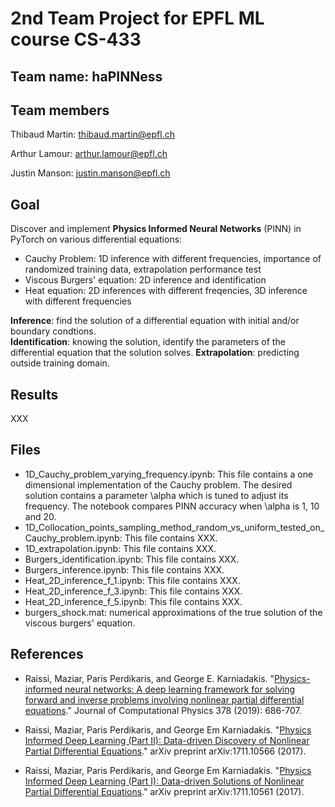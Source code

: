 # 2nd Team Project for EPFL ML course CS-433
## Team name: **haPINNess**
## Team members

Thibaud Martin: thibaud.martin@epfl.ch

Arthur Lamour: arthur.lamour@epfl.ch

Justin Manson: justin.manson@epfl.ch

## Goal
Discover and implement **Physics Informed Neural Networks** (PINN) in PyTorch on various differential equations:
- Cauchy Problem: 1D inference with different frequencies, importance of randomized training data, extrapolation performance test
- Viscous Burgers' equation: 2D inference and identification
- Heat equation: 2D inferences with different freqencies, 3D inference with different frequencies

**Inference**: find the solution of a differential equation with initial and/or boundary condtions. <br>
**Identification**: knowing the solution, identify the parameters of the differential equation that the solution solves. 
**Extrapolation**: predicting outside training domain.

## Results
XXX

## Files
- 1D_Cauchy_problem_varying_frequency.ipynb: This file contains a one dimensional implementation of the Cauchy problem. The desired solution contains a parameter \alpha which is tuned to adjust its frequency. The notebook compares PINN accuracy when \alpha is 1, 10 and 20.
- 1D_Collocation_points_sampling_method_random_vs_uniform_tested_on_Cauchy_problem.ipynb: This file contains XXX.
- 1D_extrapolation.ipynb: This file contains XXX.
- Burgers_identification.ipynb: This file contains XXX.
- Burgers_inference.ipynb: This file contains XXX.
- Heat_2D_inference_f_1.ipynb: This file contains XXX.
- Heat_2D_inference_f_3.ipynb: This file contains XXX.
- Heat_2D_inference_f_5.ipynb: This file contains XXX.
- burgers_shock.mat: numerical approximations of the true solution of the viscous burgers' equation.

## References
- Raissi, Maziar, Paris Perdikaris, and George E. Karniadakis. "[Physics-informed neural networks: A deep learning framework for solving forward and inverse problems involving nonlinear partial differential equations](https://www.sciencedirect.com/science/article/pii/S0021999118307125)." Journal of Computational Physics 378 (2019): 686-707.

- Raissi, Maziar, Paris Perdikaris, and George Em Karniadakis. "[Physics Informed Deep Learning (Part II): Data-driven Discovery of Nonlinear Partial Differential Equations](https://arxiv.org/abs/1711.10566)." arXiv preprint arXiv:1711.10566 (2017).

- Raissi, Maziar, Paris Perdikaris, and George Em Karniadakis. "[Physics Informed Deep Learning (Part I): Data-driven Solutions of Nonlinear Partial Differential Equations](https://arxiv.org/abs/1711.10561)." arXiv preprint arXiv:1711.10561 (2017).
